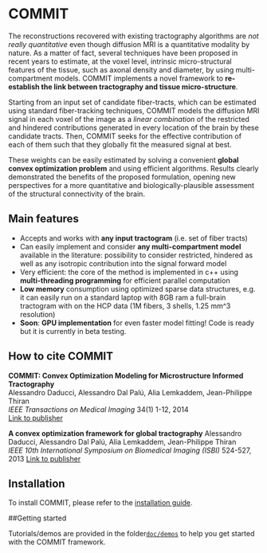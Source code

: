 # COMMIT

The reconstructions recovered with existing tractography algorithms are *not really quantitative* even though diffusion MRI is a quantitative modality by nature. As a matter of fact, several techniques have been proposed in recent years to estimate, at the voxel level, intrinsic micro-structural features of the tissue, such as axonal density and diameter, by using multi-compartment models. COMMIT implements a novel framework to **re-establish the link between tractography and tissue micro-structure**.

Starting from an input set of candidate fiber-tracts, which can be estimated using standard fiber-tracking techniques, COMMIT models the diffusion MRI signal in each voxel of the image as a *linear combination* of the restricted and hindered contributions generated in every location of the brain by these candidate tracts. Then, COMMIT seeks for the effective contribution of each of them such that they globally fit the measured signal at best.

These weights can be easily estimated by solving a convenient **global convex optimization problem** and using efficient algorithms. Results clearly demonstrated the benefits of the proposed formulation, opening new perspectives for a more quantitative and biologically-plausible assessment of the structural connectivity of the brain.


## Main features

- Accepts and works with **any input tractogram** (i.e. set of fiber tracts)
- Can easily implement and consider **any multi-compartment model** available in the literature: possibility to consider restricted, hindered as well as any isotropic contribution into the signal forward model
- Very efficient: the core of the method is implemented in c++ using **multi-threading programming** for efficient parallel computation
- **Low memory** consumption using optimized sparse data structures, e.g. it can easily run on a standard laptop with 8GB ram a full-brain tractogram with on the HCP data (1M fibers, 3 shells, 1.25 mm^3 resolution)
- **Soon**: **GPU implementation** for even faster model fitting! Code is ready but it is currently in beta testing.

## How to cite COMMIT

**COMMIT: Convex Optimization Modeling for Microstructure Informed Tractography**  
Alessandro Daducci, Alessandro Dal Palú, Alia Lemkaddem, Jean-Philippe Thiran  
*IEEE Transactions on Medical Imaging* 34(1) 1-12, 2014  
[Link to publisher](http://ieeexplore.ieee.org/xpl/articleDetails.jsp?arnumber=6884830)

**A convex optimization framework for global tractography**
Alessandro Daducci, Alessandro Dal Palú, Alia Lemkaddem, Jean-Philippe Thiran  
*IEEE 10th International Symposium on Biomedical Imaging (ISBI)* 524-527, 2013
[Link to publisher](http://ieeexplore.ieee.org/xpl/articleDetails.jsp?arnumber=6556527)

## Installation
To install COMMIT, please refer to the [installation guide](doc/install.md).

##Getting started

Tutorials/demos are provided in the folder[`doc/demos`](doc/demos/) to help you get started with the COMMIT framework.
